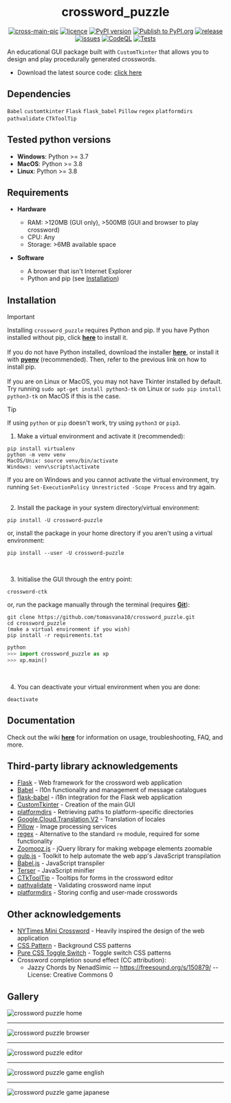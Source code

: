 <div align="center">
  
  # crossword_puzzle

</div>

<div align="center">

  <a href="">![cross-main-pic](https://github.com/tomasvana10/crossword_puzzle/assets/124552709/370a11cb-540e-41c4-8917-5f5272da2ebd)</a>
  <a href="">![licence](https://img.shields.io/badge/licence-MIT-green?style=flat?logo=licence)</a>
  <a href="">[![PyPI version](https://img.shields.io/pypi/v/crossword_puzzle?style=flat-square)](https://pypi.org/project/crossword_puzzle/)</a>
  <a href="">[![Publish to PyPI.org](https://github.com/tomasvana10/crossword_puzzle/actions/workflows/publish.yml/badge.svg)](https://github.com/tomasvana10/crossword_puzzle/actions/workflows/publish.yml)</a>
  <a href="">[![release](https://img.shields.io/github/v/release/tomasvana10/crossword_puzzle?logo=github)](https://github.com/tomasvana10/crossword_puzzle/releases/latest)</a>
  <a href="">[![issues](https://img.shields.io/github/issues-raw/tomasvana10/crossword_puzzle.svg?maxAge=25000)](https://github.com/tomasvana10/crossword_puzzle/issues)</a>
  <a href="">[![CodeQL](https://github.com/tomasvana10/crossword_puzzle/actions/workflows/github-code-scanning/codeql/badge.svg)](https://github.com/tomasvana10/crossword_puzzle/actions/workflows/github-code-scanning/codeql)</a>
  <a href="">[![Tests](https://github.com/tomasvana10/crossword_puzzle/actions/workflows/tox-tests.yml/badge.svg)](https://github.com/tomasvana10/crossword_puzzle/actions/workflows/tox-tests.yml)</a>
  
</div>

An educational GUI package built with `CustomTkinter` that allows you to design and play procedurally generated crosswords.
- Download the latest source code: [click here](https://github.com/tomasvana10/crossword_puzzle/releases/latest)

## Dependencies
`Babel`
`customtkinter`
`Flask`
`flask_babel`
`Pillow`
`regex`
`platformdirs`
`pathvalidate`
`CTkToolTip`

## Tested python versions
- **Windows**: Python >= 3.7
- **MacOS**: Python >= 3.8
- **Linux**: Python >= 3.8

## Requirements
- **Hardware**
  - RAM: >120MB (GUI only), >500MB (GUI and browser to play crossword)
  - CPU: Any
  - Storage: >6MB available space

- **Software**
  - A browser that isn't Internet Explorer
  - Python and pip (see [Installation](#installation))

## Installation
> [!IMPORTANT]
> Installing `crossword_puzzle` requires Python and pip.
> If you have Python installed without pip, click **[here](https://pip.pypa.io/en/stable/installation/)** to install it.<br><br>
> If you do not have Python installed, download the installer **[here](https://www.python.org/downloads/)**, or install it with **[pyenv](https://github.com/pyenv/pyenv)** (recommended). Then, refer to the previous link on how to install pip.<br><br>
> If you are on Linux or MacOS, you may not have Tkinter installed by default. Try running `sudo apt-get install python3-tk` on Linux or `sudo pip install python3-tk` on MacOS if this is the case.

> [!TIP]
> If using `python` or `pip` doesn't work, try using `python3` or `pip3`.

1. Make a virtual environment and activate it (recommended):
```
pip install virtualenv
python -m venv venv
MacOS/Unix: source venv/bin/activate
Windows: venv\scripts\activate
```
If you are on Windows and you cannot activate the virtual environment, try running `Set-ExecutionPolicy Unrestricted -Scope Process` and try again.
<br><br>

2. Install the package in your system directory/virtual environment:
```
pip install -U crossword-puzzle
```
or, install the package in your home directory if you aren't using a virtual environment:
```
pip install --user -U crossword-puzzle
```
<br>

3. Initialise the GUI through the entry point:
```
crossword-ctk
```
or, run the package manually through the terminal (requires [**Git**](https://git-scm.com/downloads)):
```
git clone https://github.com/tomasvana10/crossword_puzzle.git
cd crossword_puzzle
(make a virtual environment if you wish)
pip install -r requirements.txt
```
```py
python
>>> import crossword_puzzle as xp
>>> xp.main()
```
<br>

4. You can deactivate your virtual environment when you are done:
```
deactivate
```

## Documentation
Check out the wiki **[here](https://github.com/tomasvana10/crossword_puzzle/wiki)** for information on usage, troubleshooting, FAQ, and more.

## Third-party library acknowledgements
- [Flask](https://flask.palletsprojects.com/en/3.0.x/) - Web framework for the crossword web application
- [Babel](https://babel.pocoo.org/en/latest/) - l10n functionality and management of message catalogues
- [flask-babel](https://python-babel.github.io/flask-babel/) - i18n integration for the Flask web application
- [CustomTkinter](https://github.com/TomSchimansky/CustomTkinter) - Creation of the main GUI
- [platformdirs](https://pypi.org/project/platformdirs/) - Retrieving paths to platform-specific directories
- [Google.Cloud.Translation.V2](https://cloud.google.com/dotnet/docs/reference/Google.Cloud.Translation.V2/latest) - Translation of locales 
- [Pillow](https://pillow.readthedocs.io/en/stable/) - Image processing services
- [regex](https://github.com/mrabarnett/mrab-regex) - Alternative to the standard `re` module, required for some functionality
- [Zoomooz.js](https://jaukia.github.io/zoomooz/) - jQuery library for making webpage elements zoomable
- [gulp.js](https://gulpjs.com/) - Toolkit to help automate the web app's JavaScript transpilation
- [Babel.js](https://babeljs.io/) - JavaScript transpiler
- [Terser](https://terser.org/) - JavaScript minifier
- [CTkToolTip](https://github.com/Akascape/CTkToolTip) - Tooltips for forms in the crossword editor
- [pathvalidate](https://pypi.org/project/pathvalidate/) - Validating crossword name input
- [platformdirs](https://pypi.org/project/platformdirs/) - Storing config and user-made crosswords

## Other acknowledgements
- [NYTimes Mini Crossword](https://www.nytimes.com/crosswords/game/mini) - Heavily inspired the design of the web application
- [CSS Pattern](https://css-pattern.com) - Background CSS patterns
- [Pure CSS Toggle Switch](https://codepen.io/morgoe/pen/VvzWQg) - Toggle switch CSS patterns
- Crossword completion sound effect (CC attribution):
  - Jazzy Chords by NenadSimic -- https://freesound.org/s/150879/ -- License: Creative Commons 0

## Gallery
<img alt="crossword puzzle home" src="https://github.com/tomasvana10/crossword_puzzle/assets/124552709/6b9eba14-220d-43dc-8b28-ddb92ea2d3b6">
<hr>
<img alt="crossword puzzle browser" src="https://github.com/tomasvana10/crossword_puzzle/assets/124552709/2e84ad2b-2011-4094-9091-e746dd1a2c3a">
<hr>
<img alt="crossword puzzle editor" src="https://github.com/tomasvana10/crossword_puzzle/assets/124552709/68e7bc7d-0268-42a3-bc67-bc9a44871763">
<hr>
<img alt="crossword puzzle game english" src="https://github.com/tomasvana10/crossword_puzzle/assets/124552709/0475c6c4-e371-4d9d-837b-c06e0bde153f">
<hr>
<img alt="crossword puzzle game japanese" src="https://github.com/tomasvana10/crossword_puzzle/assets/124552709/0e9d9d08-4a7c-4853-b83b-b2a27eab4b82">
